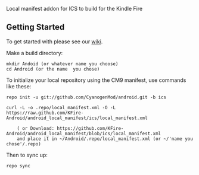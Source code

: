Local manifest addon for ICS to build for the Kindle Fire

Getting Started
---------------

To get started with please see our [wiki](https://github.com/KFire-Android/android_local_manifest/wiki).

Make a build directory:

	mkdir Andoid (or whatever name you choose)
	cd Android (or the name  you chose)
	

To initialize your local repository using the CM9 manifest, use commands like these:

    repo init -u git://github.com/CyanogenMod/android.git -b ics
    
    curl -L -o .repo/local_manifest.xml -O -L https://raw.github.com/KFire-Android/android_local_manifest/ics/local_manifest.xml

    	( or Download: https://github.com/KFire-Android/android_local_manifest/blob/ics/local_manifest.xml
		and place it in ~/Android/.repo/local_manifest.xml (or ~/'name you chose'/.repo)

Then to sync up:

    repo sync

